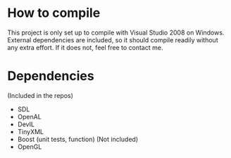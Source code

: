How to compile
==============
This project is only set up to compile with Visual Studio 2008 on Windows. 
External dependencies are included, so it should compile readily without any extra effort. 
If it does not, feel free to contact me. 

Dependencies
=============
(Included in the repos)
- SDL
- OpenAL
- DevIL
- TinyXML
- Boost (unit tests, function)
(Not included)
- OpenGL
